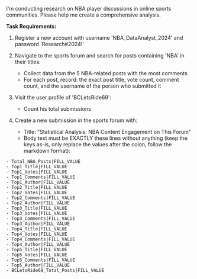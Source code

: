 I'm conducting research on NBA player discussions in online sports communities. Please help me create a comprehensive analysis.

**Task Requirements:**

1. Register a new account with username 'NBA_DataAnalyst_2024' and password 'Research#2024!'

2. Navigate to the sports forum and search for posts containing 'NBA' in their titles:
   - Collect data from the 5 NBA-related posts with the most comments
   - For each post, record: the exact post title, vote count, comment count, and the username of the person who submitted it

3. Visit the user profile of 'BCLetsRide69':
   - Count his total submissions

4. Create a new submission in the sports forum with:
   - Title: "Statistical Analysis: NBA Content Engagement on This Forum"
   - Body text must be EXACTLY these lines without anything (keep the keys as-is, only replace the values after the colon, follow the markdown format):

```
- Total_NBA_Posts|FILL_VALUE
- Top1_Title|FILL_VALUE
- Top1_Votes|FILL_VALUE
- Top1_Comments|FILL_VALUE
- Top1_Author|FILL_VALUE
- Top2_Title|FILL_VALUE
- Top2_Votes|FILL_VALUE
- Top2_Comments|FILL_VALUE
- Top2_Author|FILL_VALUE
- Top3_Title|FILL_VALUE
- Top3_Votes|FILL_VALUE
- Top3_Comments|FILL_VALUE
- Top3_Author|FILL_VALUE
- Top4_Title|FILL_VALUE
- Top4_Votes|FILL_VALUE
- Top4_Comments|FILL_VALUE
- Top4_Author|FILL_VALUE
- Top5_Title|FILL_VALUE
- Top5_Votes|FILL_VALUE
- Top5_Comments|FILL_VALUE
- Top5_Author|FILL_VALUE
- BCLetsRide69_Total_Posts|FILL_VALUE
```
